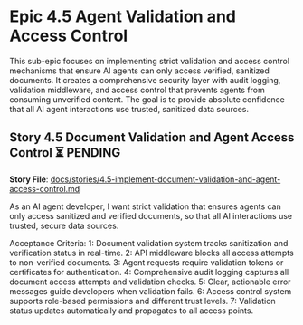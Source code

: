 # Epic 4.5 Agent Validation and Access Control

This sub-epic focuses on implementing strict validation and access control mechanisms that ensure AI agents can only access verified, sanitized documents. It creates a comprehensive security layer with audit logging, validation middleware, and access control that prevents agents from consuming unverified content. The goal is to provide absolute confidence that all AI agent interactions use trusted, sanitized data sources.

## Story 4.5 Document Validation and Agent Access Control ⏳ PENDING

**Story File**: [docs/stories/4.5-implement-document-validation-and-agent-access-control.md](docs/stories/4.5-implement-document-validation-and-agent-access-control.md)

As an AI agent developer, I want strict validation that ensures agents can only access sanitized and verified documents, so that all AI interactions use trusted, secure data sources.

Acceptance Criteria:
1: Document validation system tracks sanitization and verification status in real-time.
2: API middleware blocks all access attempts to non-verified documents.
3: Agent requests require validation tokens or certificates for authentication.
4: Comprehensive audit logging captures all document access attempts and validation checks.
5: Clear, actionable error messages guide developers when validation fails.
6: Access control system supports role-based permissions and different trust levels.
7: Validation status updates automatically and propagates to all access points.
